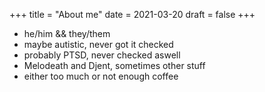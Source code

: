 +++
title = "About me"
date = 2021-03-20
draft = false
+++

- he/him && they/them
- maybe autistic, never got it checked
- probably PTSD, never checked aswell
- Melodeath and Djent, sometimes other stuff
- either too much or not enough coffee
